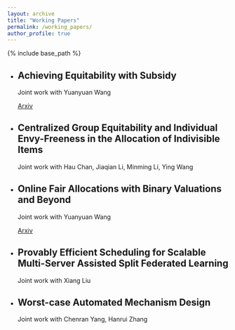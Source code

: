 ```yaml
---
layout: archive
title: "Working Papers"
permalink: /working_papers/
author_profile: true
---
```


{% include base_path %}




* ## Achieving Equitability with Subsidy

  
  Joint work with Yuanyuan Wang

    [Arxiv](https://arxiv.org/pdf/2505.23251)
  
*  ## Centralized Group Equitability and Individual Envy-Freeness in the Allocation of Indivisible Items
   Joint work with Hau Chan, Jiaqian Li, Minming Li, Ying Wang 


* ## Online Fair Allocations with Binary Valuations and Beyond
  
  
  Joint work with Yuanyuan Wang

  [Arxiv](https://arxiv.org/pdf/2505.24321)

* ## Provably Efficient Scheduling for Scalable Multi-Server Assisted Split Federated Learning
  Joint work with Xiang Liu

* ## Worst-case Automated Mechanism Design
  Joint work with Chenran Yang, Hanrui Zhang





